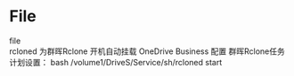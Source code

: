 # File
file  
rcloned   为群晖Rclone 开机自动挂载 OneDrive Business 配置
群晖Rclone任务计划设置：
bash /volume1/DriveS/Service/sh/rcloned start
